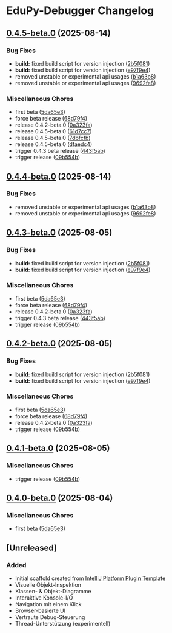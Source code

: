 <!-- Keep a Changelog guide -> https://keepachangelog.com -->

# EduPy-Debugger Changelog

## [0.4.5-beta.0](https://github.com/Julian-Code14/EduPy-Debugger/compare/v0.4.4-beta.0...v0.4.5-beta.0) (2025-08-14)


### Bug Fixes

* **build:** fixed build script for version injection ([2b5f081](https://github.com/Julian-Code14/EduPy-Debugger/commit/2b5f081abc044ce7baf65b177f44b5a528009ae1))
* **build:** fixed build script for version injection ([e97f9e4](https://github.com/Julian-Code14/EduPy-Debugger/commit/e97f9e48d8a02c63f5735e3a70c76b48bce9ac6a))
* removed unstable or experimental api usages ([b1a63b8](https://github.com/Julian-Code14/EduPy-Debugger/commit/b1a63b850fa3820b128cf331dd1181eddb1d5950))
* removed unstable or experimental api usages ([9692fe8](https://github.com/Julian-Code14/EduPy-Debugger/commit/9692fe8c5a079ec19c5ed6ce1d827424dbc0c5b4))


### Miscellaneous Chores

* first beta ([5da65e3](https://github.com/Julian-Code14/EduPy-Debugger/commit/5da65e3ff2c5c46d342c0d1bdb68a8f99519b6e9))
* force beta release ([68d79f4](https://github.com/Julian-Code14/EduPy-Debugger/commit/68d79f433975a4eee9263cbf5f8a240e6c751183))
* release 0.4.2-beta.0 ([0a323fa](https://github.com/Julian-Code14/EduPy-Debugger/commit/0a323fa916fedc5874c25cb63245ebd3cc5634e3))
* release 0.4.5-beta.0 ([61d7cc7](https://github.com/Julian-Code14/EduPy-Debugger/commit/61d7cc7b1bcc35928ca5c6c7f49fbc3501331c11))
* release 0.4.5-beta.0 ([7dbfcfb](https://github.com/Julian-Code14/EduPy-Debugger/commit/7dbfcfbb94fca6ab076849ab4691cf7d4b23cece))
* release 0.4.5-beta.0 ([dfaedc4](https://github.com/Julian-Code14/EduPy-Debugger/commit/dfaedc40105dc08413ba61e6a47435c418710219))
* trigger 0.4.3 beta release ([443f5ab](https://github.com/Julian-Code14/EduPy-Debugger/commit/443f5ab70298fbbca4db3189a5475e9e711d4b7e))
* trigger release ([09b554b](https://github.com/Julian-Code14/EduPy-Debugger/commit/09b554b71d8eef7504b345e2c7758d3f0ce3d37b))

## [0.4.4-beta.0](https://github.com/Julian-Code14/EduPy-Debugger/compare/edupy-debugger-v0.4.3-beta.0...edupy-debugger-v0.4.4-beta.0) (2025-08-14)


### Bug Fixes

* removed unstable or experimental api usages ([b1a63b8](https://github.com/Julian-Code14/EduPy-Debugger/commit/b1a63b850fa3820b128cf331dd1181eddb1d5950))
* removed unstable or experimental api usages ([9692fe8](https://github.com/Julian-Code14/EduPy-Debugger/commit/9692fe8c5a079ec19c5ed6ce1d827424dbc0c5b4))

## [0.4.3-beta.0](https://github.com/Julian-Code14/EduPy-Debugger/compare/edupy-debugger-v0.4.2-beta.0...edupy-debugger-v0.4.3-beta.0) (2025-08-05)


### Bug Fixes

* **build:** fixed build script for version injection ([2b5f081](https://github.com/Julian-Code14/EduPy-Debugger/commit/2b5f081abc044ce7baf65b177f44b5a528009ae1))
* **build:** fixed build script for version injection ([e97f9e4](https://github.com/Julian-Code14/EduPy-Debugger/commit/e97f9e48d8a02c63f5735e3a70c76b48bce9ac6a))


### Miscellaneous Chores

* first beta ([5da65e3](https://github.com/Julian-Code14/EduPy-Debugger/commit/5da65e3ff2c5c46d342c0d1bdb68a8f99519b6e9))
* force beta release ([68d79f4](https://github.com/Julian-Code14/EduPy-Debugger/commit/68d79f433975a4eee9263cbf5f8a240e6c751183))
* release 0.4.2-beta.0 ([0a323fa](https://github.com/Julian-Code14/EduPy-Debugger/commit/0a323fa916fedc5874c25cb63245ebd3cc5634e3))
* trigger 0.4.3 beta release ([443f5ab](https://github.com/Julian-Code14/EduPy-Debugger/commit/443f5ab70298fbbca4db3189a5475e9e711d4b7e))
* trigger release ([09b554b](https://github.com/Julian-Code14/EduPy-Debugger/commit/09b554b71d8eef7504b345e2c7758d3f0ce3d37b))

## [0.4.2-beta.0](https://github.com/Julian-Code14/EduPy-Debugger/compare/edupy-debugger-v0.4.1-beta.0...edupy-debugger-v0.4.2-beta.0) (2025-08-05)


### Bug Fixes

* **build:** fixed build script for version injection ([2b5f081](https://github.com/Julian-Code14/EduPy-Debugger/commit/2b5f081abc044ce7baf65b177f44b5a528009ae1))
* **build:** fixed build script for version injection ([e97f9e4](https://github.com/Julian-Code14/EduPy-Debugger/commit/e97f9e48d8a02c63f5735e3a70c76b48bce9ac6a))


### Miscellaneous Chores

* first beta ([5da65e3](https://github.com/Julian-Code14/EduPy-Debugger/commit/5da65e3ff2c5c46d342c0d1bdb68a8f99519b6e9))
* force beta release ([68d79f4](https://github.com/Julian-Code14/EduPy-Debugger/commit/68d79f433975a4eee9263cbf5f8a240e6c751183))
* release 0.4.2-beta.0 ([0a323fa](https://github.com/Julian-Code14/EduPy-Debugger/commit/0a323fa916fedc5874c25cb63245ebd3cc5634e3))
* trigger release ([09b554b](https://github.com/Julian-Code14/EduPy-Debugger/commit/09b554b71d8eef7504b345e2c7758d3f0ce3d37b))

## [0.4.1-beta.0](https://github.com/Julian-Code14/EduPy-Debugger/compare/edupy-debugger-v0.4.0-beta.0...edupy-debugger-v0.4.1-beta.0) (2025-08-05)


### Miscellaneous Chores

* trigger release ([09b554b](https://github.com/Julian-Code14/EduPy-Debugger/commit/09b554b71d8eef7504b345e2c7758d3f0ce3d37b))

## [0.4.0-beta.0](https://github.com/Julian-Code14/EduPy-Debugger/compare/edupy-debugger-v0.4.0...edupy-debugger-v0.4.0-beta.0) (2025-08-04)


### Miscellaneous Chores

* first beta ([5da65e3](https://github.com/Julian-Code14/EduPy-Debugger/commit/5da65e3ff2c5c46d342c0d1bdb68a8f99519b6e9))

## [Unreleased]
### Added
- Initial scaffold created from [IntelliJ Platform Plugin Template](https://github.com/JetBrains/intellij-platform-plugin-template)
- Visuelle Objekt-Inspektion 
- Klassen- & Objekt-Diagramme
- Interaktive Konsole-I/O
- Navigation mit einem Klick
- Browser-basierte UI
- Vertraute Debug-Steuerung
- Thread-Unterstützung (experimentell)
